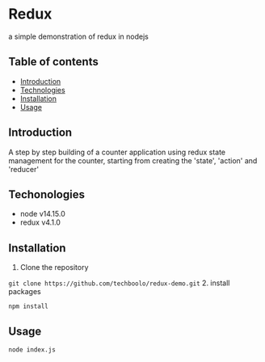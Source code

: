 # Redux
a simple demonstration of redux in nodejs

## Table of contents
* [Introduction](#introduction)
* [Technologies](#technologies)
* [Installation](#installation)
* [Usage](#usage)

## Introduction
A step by step building of a counter application using redux state management for the counter, starting from creating the 'state', 'action' and 'reducer'

## Techonologies
* node v14.15.0
* redux v4.1.0

## Installation
1. Clone the repository

  `git clone https://github.com/techboolo/redux-demo.git`
2. install packages

  `npm install`

## Usage

  `node index.js`
